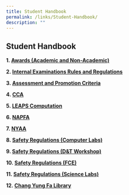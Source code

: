 ```yaml
---
title: Student Handbook
permalink: /links/Student-Handbook/
description: ""
---
```

## Student Handbook

**1. [Awards (Academic and Non-Academic)](/files/Links/Student%20Handbook/Awards%20(Academic%20and%20Non%20Academic).pdf)**

**2. [Internal Examinations Rules and Regulations](/files/Links/Student%20Handbook/Internal%20Examination%20Rules%20and%20Regulations.pdf)**  

**3. [Assessment and Promotion Criteria](/files/Links/Student%20Handbook/Assessment%20and%20Promotion%20Criteria.pdf)**  

**4. [CCA](/files/Links/Student%20Handbook/CCA.pdf)**

**5. [LEAPS Computation](/files/Links/Student%20Handbook/LEAPS.pdf)**

**6. [NAPFA](/files/Links/Student%20Handbook/NAPFA%20Standards.pdf)**

**7. [NYAA](/files/Links/Student%20Handbook/NYAA.pdf)**

**8. [Safety Regulations (Computer Labs)](/files/Links/Student%20Handbook/Safety%20Regulations%20in%20Computer%20Labs.pdf)**

**9. [Safety Regulations (D&T Workshop)](/files/Links/Student%20Handbook/Safety%20Regulations%20in%20D&T%20Workshop.pdf)**

**10. [Safety Regulations (FCE)](/files/Links/Student%20Handbook/Safety%20Regulations%20in%20Kitchen.pdf)**

**11. [Safety Regulations (Science Labs)](/files/Links/Student%20Handbook/Safety%20Regulations%20Science%20Labs.pdf)**

**12. [Chang Yung Fa Library](/files/Links/Student%20Handbook/Chang%20Yung%20Fa%20LIBRARY.pdf)**